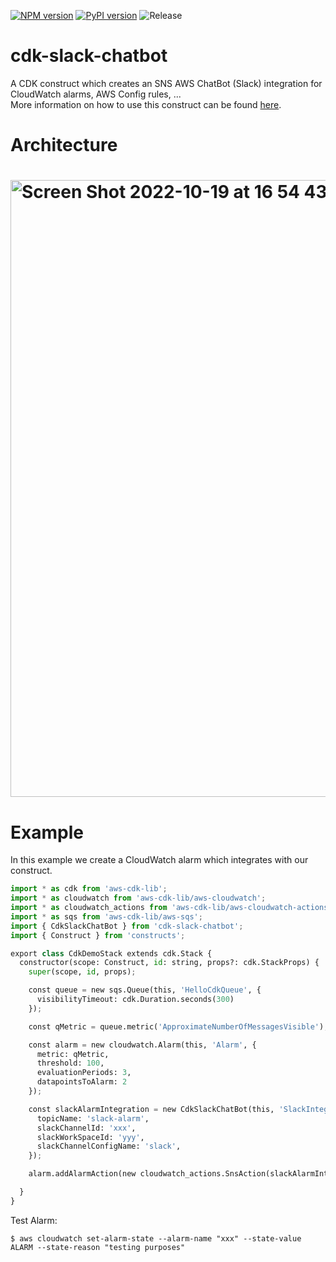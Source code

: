 [![NPM version](https://badge.fury.io/js/cdk-slack-chatbot.svg)](https://badge.fury.io/js/cdk-slack-chatbot)
[![PyPI version](https://badge.fury.io/py/cdk-slack-chatbot.svg)](https://badge.fury.io/py/cdk-slack-chatbot)
![Release](https://github.com/lvthillo/cdk-slack-chatbot/workflows/release/badge.svg)

# cdk-slack-chatbot

A CDK construct which creates an SNS AWS ChatBot (Slack) integration for CloudWatch alarms, AWS Config rules, ...\
More information on how to use this construct can be found [here](https://github.com/lvthillo/cdk-slack-chatbot/blob/main/API.md).

# Architecture

# <img width="987" alt="Screen Shot 2022-10-19 at 16 54 43" src="https://user-images.githubusercontent.com/14105387/196726730-5431564e-c6c1-4521-af4b-1891de709805.png">

# Example

In this example we create a CloudWatch alarm which integrates with our construct.

```python
import * as cdk from 'aws-cdk-lib';
import * as cloudwatch from 'aws-cdk-lib/aws-cloudwatch';
import * as cloudwatch_actions from 'aws-cdk-lib/aws-cloudwatch-actions';
import * as sqs from 'aws-cdk-lib/aws-sqs';
import { CdkSlackChatBot } from 'cdk-slack-chatbot';
import { Construct } from 'constructs';

export class CdkDemoStack extends cdk.Stack {
  constructor(scope: Construct, id: string, props?: cdk.StackProps) {
    super(scope, id, props);

    const queue = new sqs.Queue(this, 'HelloCdkQueue', {
      visibilityTimeout: cdk.Duration.seconds(300)
    });

    const qMetric = queue.metric('ApproximateNumberOfMessagesVisible');

    const alarm = new cloudwatch.Alarm(this, 'Alarm', {
      metric: qMetric,
      threshold: 100,
      evaluationPeriods: 3,
      datapointsToAlarm: 2
    });

    const slackAlarmIntegration = new CdkSlackChatBot(this, 'SlackIntegration', {
      topicName: 'slack-alarm',
      slackChannelId: 'xxx',
      slackWorkSpaceId: 'yyy',
      slackChannelConfigName: 'slack',
    });

    alarm.addAlarmAction(new cloudwatch_actions.SnsAction(slackAlarmIntegration.topic));

  }
}
```

Test Alarm:

```
$ aws cloudwatch set-alarm-state --alarm-name "xxx" --state-value ALARM --state-reason "testing purposes"
```
